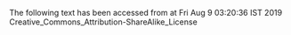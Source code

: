 The following text has been accessed from at Fri Aug 9 03:20:36 IST 2019
Creative_Commons_Attribution-ShareAlike_License
